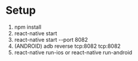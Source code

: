 # Setup

  1. npm install
  2. react-native start
  3. react-native start --port 8082
  4. (ANDROID) adb reverse tcp:8082 tcp:8082
  5. react-native run-ios or react-native run-android

